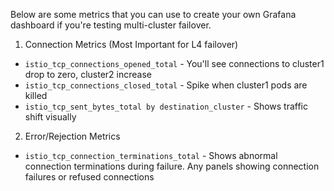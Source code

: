 Below are some metrics that you can use to create your own Grafana dashboard if you're testing multi-cluster failover.

1. Connection Metrics (Most Important for L4 failover)
- `istio_tcp_connections_opened_total` - You'll see connections to cluster1 drop to zero, cluster2 increase
- `istio_tcp_connections_closed_total` - Spike when cluster1 pods are killed
- `istio_tcp_sent_bytes_total by destination_cluster` - Shows traffic shift visually

2. Error/Rejection Metrics
- `istio_tcp_connection_terminations_total` - Shows abnormal connection terminations during failure. Any panels showing connection failures or refused connections